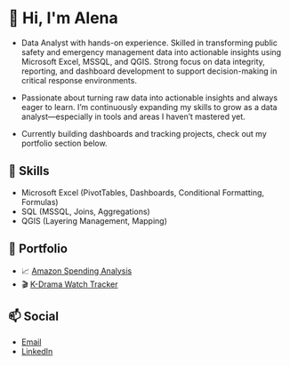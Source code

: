 # 👋 Hi, I'm Alena

- Data Analyst with hands-on experience. Skilled in transforming public safety and emergency management data into actionable insights using Microsoft Excel, MSSQL, and QGIS. Strong focus on data integrity, reporting, and dashboard development to support decision-making in critical response environments.

- Passionate about turning raw data into actionable insights and always eager to learn. I’m continuously expanding my skills to grow as a data analyst—especially in tools and areas I haven’t mastered yet.

- Currently building dashboards and tracking projects, check out my portfolio section below.

## 🔧 Skills
- Microsoft Excel (PivotTables, Dashboards, Conditional Formatting, Formulas)
- SQL (MSSQL, Joins, Aggregations)
- QGIS (Layering Management, Mapping)

## 📂 Portfolio
- 📈 [Amazon Spending Analysis](https://1drv.ms/f/c/3054c51dff1e9a25/EiG0sDZ8FWZJleD9Tzrq0SwB-4XcaPrUmog_yfgbPHEVvw?e=E2dSSG)
- 🎬 [K-Drama Watch Tracker](https://1drv.ms/f/c/3054c51dff1e9a25/EjjnUlokVqFLiGmZPnnNwZcBIA_3gIKGyL5VsNoEtDMIBg?e=ByNaaw)

## 📫 Social
- [Email](ngoalena415@gmail.com)
- [LinkedIn](https://www.linkedin.com/in/alena-ngo/)

